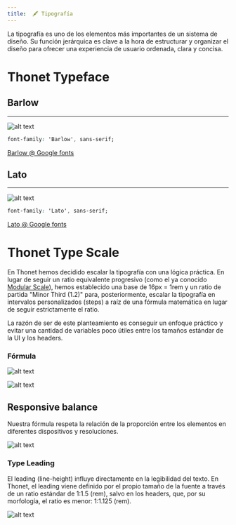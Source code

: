 ```yaml
---
title:  🖋 Tipografía
---
```


La tipografía es uno de los elementos más importantes de un sistema de diseño. Su función jerárquica es clave a la hora de estructurar y organizar el diseño para ofrecer una experiencia de usuario ordenada, clara y concisa.

# Thonet Typeface


## Barlow
---

![alt text](http://thonet.realized.es/doc/img/primitivs/typo_barlow.svg "Barlow")

```css
font-family: 'Barlow', sans-serif;
```
[Barlow @ Google fonts](https://fonts.google.com/specimen/Barlow)

## Lato
---

![alt text](http://thonet.realized.es/doc/img/primitivs/typo_lato.svg "Lato")

```css
font-family: 'Lato', sans-serif;
```
[Lato @ Google fonts](https://fonts.google.com/specimen/Lato)

# Thonet Type Scale

En Thonet hemos decidido escalar la tipografía con una lógica práctica. En lugar de seguir un ratio equivalente progresivo (como el ya conocido [Modular Scale](https://type-scale.com/)), hemos establecido una base de 16px = 1rem y un ratio de partida "Minor Third (1.2)" para, posteriormente, escalar la tipografía en intervalos personalizados (steps) a raíz de una fórmula matemática en lugar de seguir estrictamente el ratio.

La razón de ser de este planteamiento es conseguir un enfoque práctico y evitar una cantidad de variables poco útiles entre los tamaños estándar de la UI y los headers.

### Fórmula

![alt text](http://thonet.realized.es/doc/img/primitivs/typo_thonet-type-scale-general.svg "Thonet Type Scale")

![alt text](http://thonet.realized.es/doc/img/primitivs/typo_thonet-type-scale-distribution-graphic.svg "Thonet Type Scale")

## Responsive balance

Nuestra fórmula respeta la relación de la proporción entre los elementos en diferentes dispositivos y resoluciones.

![alt text](http://thonet.realized.es/doc/img/primitivs/typo_thonet-type-scale-responsive.svg "Thonet Type Scale Responsive")

### Type Leading

El leading (line-height) influye directamente en la legibilidad del texto. En Thonet, el leading viene definido por el propio tamaño de la fuente a través de un ratio estándar de 1:1.5 (rem), salvo en los headers, que, por su morfología, el ratio es menor: 1:1.125 (rem).

![alt text](http://thonet.realized.es/doc/img/primitivs/typo_thonet-type-leading.svg "Thonet Type Leading")
